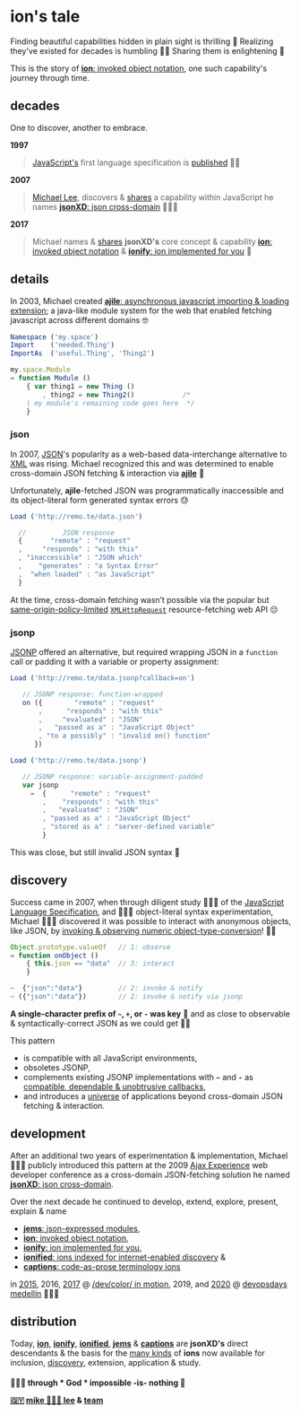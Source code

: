 # ion's tale

Finding beautiful capabilities hidden in plain sight is thrilling 🚀 Realizing they've
existed for decades is humbling 🙇🏾 Sharing them is enlightening 🤎

This is the story of [**ion**: invoked object notation](./ions/ion.md#ion), one such
capability's journey through time.

## decades

One to discover, another to embrace.

**1997**

>[JavaScript's](https://web.archive.org/web/20070916144913/http://wp.netscape.com/newsref/pr/newsrelease67.html)
first language specification is
[published](http://www.ecma-international.org/publications/files/ECMA-ST-ARCH/ECMA-262,%201st%20edition,%20June%201997.pdf)
👏🏾

**2007**

>[Michael Lee](https://github.com/iskitz),
discovers &
[shares](http://web.archive.org/web/20090916010056/http://ajaxexperience.techtarget.com:80/conference/html/speakers.html#MLee)
a capability within JavaScript he names
[**jsonXD**: json cross-domain](http://www.slideshare.net/iskitz/using-jsonxd-for-crossdomain-json-exchange)
👨🏾‍💻

**2017**

>Michael names &
[shares](https://d24wuq6o951i2g.cloudfront.net/img/events/id/301/3017276/assets/70d.wtMi_397_IMG_9393_DoDes.jpg)
**jsonXD's** core concept & capability
[**ion**: invoked object notation](ions/ion.md#ion)
&
[**ionify**: ion implemented for you](http://api.ionify.net/) 🎉

## details

In 2003, Michael created
[**ajile**: asynchronous javascript importing & loading extension](http://ajile.net);
a java-like module system for the web that enabled fetching javascript across different domains 🤓

```javascript
Namespace ('my.space')
Import    ('needed.Thing')
ImportAs  ('useful.Thing', 'Thing2')

my.space.Module
= function Module ()
    { var thing1 = new Thing ()
        , thing2 = new Thing2()            /*
    | my module's remaining code goes here  */
    }
```

### json

In 2007, [JSON](https://en.wikipedia.org/wiki/JSON)'s popularity as a web-based
data-interchange alternative to [XML](https://en.wikipedia.org/wiki/XML) was rising. Michael recognized this and was determined to enable cross-domain JSON fetching & interaction via [**ajile**](http://ajile.net) 🚀

Unfortunately, **ajile**-fetched JSON was programmatically inaccessible and its
object-literal form generated syntax errors 😓

```javascript
Load ('http://remo.te/data.json')

  //         JSON response
  {       "remote" : "request"
  ,     "responds" : "with this"
  , "inaccessible" : "JSON which"
  ,    "generates" : "a Syntax Error"
  ,  "when loaded" : "as JavaScript"
  }
```

At the time, cross-domain fetching wasn’t possible via the popular but
[same-origin-policy-limited](https://en.wikipedia.org/wiki/Same-origin_policy)
[`XMLHttpRequest`](https://en.wikipedia.org/wiki/XMLHttpRequest)
resource-fetching web API 😔

### jsonp

[JSONP](https://en.wikipedia.org/wiki/JSONP) offered an alternative, but required wrapping
JSON in a `function` call or padding it with a variable or property assignment:

```javascript
Load ('http://remo.te/data.jsonp?callback=on')

   // JSONP response: function-wrapped
   on ({        "remote" : "request"
       ,      "responds" : "with this"
       ,     "evaluated" : "JSON"
       ,   "passed as a" : "JavaScript Object"
       , "to a possibly" : "invalid on() function"
      })

Load ('http://remo.te/data.jsonp')

   // JSONP response: variable-assignment-padded
   var jsonp
     =  {      "remote" : "request"
        ,    "responds" : "with this"
        ,   "evaluated" : "JSON"
        , "passed as a" : "JavaScript Object"
        , "stored as a" : "server-defined variable"
        }
```

This was close, but still invalid JSON syntax 🤔

## discovery

Success came in 2007, when through diligent study 👨🏾‍🏫 of the
[JavaScript Language Specification](https://ecma-international.org/publications/files/ECMA-ST-ARCH/ECMA-262,%203rd%20edition,%20December%201999.pdf),
and 👨🏾‍🔬 object-literal syntax experimentation, Michael 👨🏾‍💻 discovered it was possible to
interact with anonymous objects, like JSON, by
[invoking & observing numeric object-type-conversion](ions/ion.md#function)!
👌🏾

```javascript
Object.prototype.valueOf   // 1: observe
= function onObject ()
    { this.json == "data"  // 3: interact
    }

~  {"json":"data"}         // 2: invoke & notify
~ ({"json":"data"})        // 2: invoke & notify via jsonp
```

**A single-character prefix of `~`, `+`, or `-` was key** 🎉 and as close to observable &
syntactically-correct JSON as we could get 👏🏾

This pattern

+ is compatible with all JavaScript environments,
+ obsoletes JSONP,
+ complements existing JSONP implementations with **`~`** and **`-`** as
  [compatible, dependable & unobtrusive callbacks](http://api.geonames.org/countryCodeJSON?formatted=true&lat=4.5&lng=59.5&username=demo&style=full&callback=~),
+ and introduces a [universe](http://api.ionify.net/) of applications beyond cross-domain
  JSON fetching & interaction.

## development

After an additional two years of experimentation & implementation, Michael 🙋🏾‍♂️ publicly
introduced this pattern at the 2009
[Ajax Experience](http://web.archive.org/web/20090916010056/http://ajaxexperience.techtarget.com:80/conference/html/speakers.html#MLee)
web developer conference as a cross-domain JSON-fetching solution he named
[**jsonXD**: json cross-domain](http://www.slideshare.net/iskitz/using-jsonxd-for-crossdomain-json-exchange).

Over the next decade he continued to develop, extend, explore, present, explain &
name

+ [**jems**: json-expressed modules](https://jems.ionify.net/),
+ [**ion**: invoked object notation](ions/ion.md#ion),
+ [**ionify**: ion implemented for you](https://api.ionify.net),
+ [**ionified**: ions indexed for internet-enabled discovery](https://ionified.net) &
+ [**captions**: code-as-prose terminology ions](https://github.com/ionify/ionify/blob/public/README.md#code-prose)

in
[2015](https://github.com/ionify/jems/blob/24ab93d910334e3bbe05b72869cbb4fd81639e10/about/jems.md#what-are-jems),
2016,
[2017](https://d24wuq6o951i2g.cloudfront.net/img/events/id/301/3017276/assets/70d.wtMi_397_IMG_9393_DoDes.jpg) @
[/dev/color/ in motion](https://devcolorinmotion2017.splashthat.com/),
2019, and
[2020](https://web.archive.org/web/20201105010053/https://img1.wsimg.com/isteam/ip/d7a6d14c-7646-43c9-9013-bb6600040f45/Mike%20Lee1.png/:/rs=w:1680,h:975) @
[devopsdays medellín](https://web.archive.org/web/20201027124310/https://devopsdays.io/) 👨🏾‍💻

## distribution

Today, [**ion**](ions/ion.md#ion),
[**ionify**](https://api.ionify.net/),
[**ionified**](https://ionified.net/),
[**jems**](https://jems.ionify.net/) &
[**captions**](https://github.com/ionify/ionify/blob/public/README.md#code-prose)
are **jsonXD's** direct descendants & the basis for the [many kinds](ions/lions.md#lions)
of **ions** now available for inclusion, [discovery](http://ionified.net/),
extension, application & study.

####

**🙇🏾‍♂️ through * God * impossible -is- nothing 🤎**

**[🇬🇾](https://en.wikipedia.org/wiki/Guyana) [mike 👨🏾‍💻 lee](https://github.com/iskitz) & [team](https://github.com/orgs/ionify/people)**
